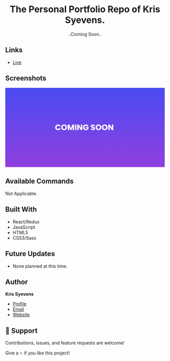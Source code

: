  
<h1 align="center">The Personal Portfolio Repo of Kris Syevens.</h1>

<p align="center">
..Coming Soon..
</p>

## Links

- [Live](http://syevens.com)



## Screenshots

![Home Page](preview.png)



## Available Commands

Not Applicable.

## Built With

- React/Redux
- JavaScript
- HTML5
- CSS3/Sass

## Future Updates

- None planned at this time.

## Author

**Kris Syevens**

- [Profile](https://github.com/Kris-Syevens "Kris Syevens")
- [Email](mailto:kris@syevens.com?subject=Hi "Hi!")
- [Website](https://syevens.com "Welcome")

## 🤝 Support

Contributions, issues, and feature requests are welcome!

Give a ⭐️ if you like this project!
